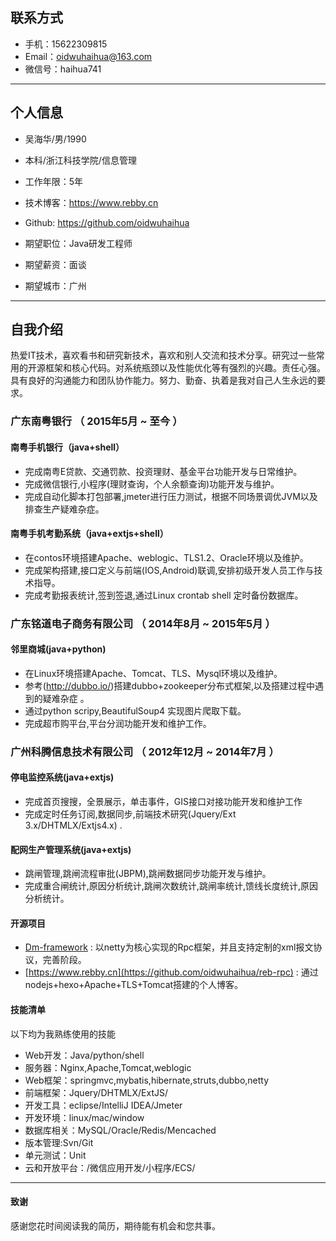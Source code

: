



## 联系方式

- 手机：15622309815
- Email：oidwuhaihua@163.com
- 微信号：haihua741

---
## 个人信息

 - 吴海华/男/1990
 - 本科/浙江科技学院/信息管理
 - 工作年限：5年
 - 技术博客：https://www.rebby.cn
 - Github: https://github.com/oidwuhaihua
 
 - 期望职位：Java研发工程师
 - 期望薪资：面谈
 - 期望城市：广州

---

## 自我介绍
 热爱IT技术，喜欢看书和研究新技术，喜欢和别人交流和技术分享。研究过一些常用的开源框架和核心代码。对系统瓶颈以及性能优化等有强烈的兴趣。责任心强。具有良好的沟通能力和团队协作能力。努力、勤奋、执着是我对自己人生永远的要求。


### 广东南粤银行 （ 2015年5月 ~ 至今 ）

#### 南粤手机银行（java+shell）
- 完成南粤E贷款、交通罚款、投资理财、基金平台功能开发与日常维护。
- 完成微信银行,小程序(理财查询，个人余额查询)功能开发与维护。
- 完成自动化脚本打包部署,jmeter进行压力测试，根据不同场景调优JVM以及排查生产疑难杂症。

#### 南粤手机考勤系统（java+extjs+shell）
- 在contos环境搭建Apache、weblogic、TLS1.2、Oracle环境以及维护。
- 完成架构搭建,接口定义与前端(IOS,Android)联调,安排初级开发人员工作与技术指导。
- 完成考勤报表统计,签到签退,通过Linux crontab shell 定时备份数据库。

### 广东铭道电子商务有限公司 （ 2014年8月 ~ 2015年5月 ）

#### 邻里商城(java+python)

- 在Linux环境搭建Apache、Tomcat、TLS、Mysql环境以及维护。
- 参考(http://dubbo.io/)搭建dubbo+zookeeper分布式框架,以及搭建过程中遇到的疑难杂症 。
- 通过python scripy,BeautifulSoup4 实现图片爬取下载。
- 完成超市购平台,平台分润功能开发和维护工作。

### 广州科腾信息技术有限公司  （ 2012年12月 ~ 2014年7月 ）

#### 停电监控系统(java+extjs)

- 完成首页搜搜，全景展示，单击事件，GIS接口对接功能开发和维护工作
- 完成定时任务订阅,数据同步,前端技术研究(Jquery/Ext 3.x/DHTMLX/Extjs4.x) .

#### 配网生产管理系统(java+extjs)

- 跳闸管理,跳闸流程审批(JBPM),跳闸数据同步功能开发与维护。
- 完成重合闸统计,原因分析统计,跳闸次数统计,跳闸率统计,馈线长度统计,原因分析统计。

#### 开源项目

 - [Dm-framework](https://github.com/oidwuhaihua/reb-rpc) : 以netty为核心实现的Rpc框架，并且支持定制的xml报文协议，完善阶段。
 - [https://www.rebby.cn](https://github.com/oidwuhaihua/reb-rpc) : 通过 nodejs+hexo+Apache+TLS+Tomcat搭建的个人博客。


#### 技能清单

以下均为我熟练使用的技能

- Web开发：Java/python/shell
- 服务器：Nginx,Apache,Tomcat,weblogic
- Web框架：springmvc,mybatis,hibernate,struts,dubbo,netty
- 前端框架：Jquery/DHTMLX/ExtJS/
- 开发工具：eclipse/IntelliJ IDEA/Jmeter
- 开发环境：linux/mac/window
- 数据库相关：MySQL/Oracle/Redis/Mencached
- 版本管理:Svn/Git
- 单元测试：Unit
- 云和开放平台：/微信应用开发/小程序/ECS/


---

#### 致谢
感谢您花时间阅读我的简历，期待能有机会和您共事。
